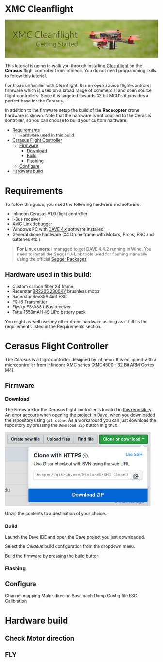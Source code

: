 # XMC Cleanflight

![Banner image](/img/banner.jpg)

This tutorial is going to walk you through installing [Cleanflight](http://cleanflight.com/) on the **Cerasus** flight controller from Infineon. You do not need programming skills to follow this tutorial.

For those unfamiliar with Cleanflight. It is an open source flight-controller firmware which is used on a broad range of commercial and open source flight-controllers. Since it is targeted towards 32 bit MCU's it provides a perfect base for the Cerasus. 

In addition to the firmware setup the build of the **Racecopter** drone hardware is shown. Note that the hardware is not coupled to the Cerasus sontroller, so you can choose to build your custom hardware.

* [Requirements](#requirements)
    * [Hardware used in this build](#used-in-this-build)
* [Cerasus Flight Controller](#cerasus-flight-controller)
    * [Firmware](#used-in-this-build)
        * [Download](#download)
        * [Build](#build)
        * [Flashing](#flashing)
    * [Configure](#configure)
* [Hardware build](#hardware-build)

<a name="requirements"></a>
# Requirements
To follow this guide, you need the following hardware and software:
* Infineon Cerasus V1.0 flight controller
* i-Bus receiver
* [XMC Link debugger](https://www.infineon.com/cms/en/product/evaluation-boards/kit_xmc_link_segger_v1/)
* Windows PC with [DAVE 4.x](https://infineoncommunity.com/dave-download_ID645) software installed
* General drone hardware (X4 Drone frame with Motors, Props, ESC and batteries etc.)

> **For Linux users:** I managed to get DAVE 4.4.2 running in Wine. You need to install the Segger J-Link tools used for flashing manually using the official [Segger Packages](https://www.segger.com/downloads/jlink/#J-LinkSoftwareAndDocumentationPack)

<a name="used-in-this-build"></a>
## Hardware used in this build:
* Custom carbon fiber X4 frame
* Racerstar [BR2205 2300KV](http://www.racerstar.com/Racerstar-Racing-Edition-2205-BR2205-2300KV-2-4S-Brushless-Motor-Red-CW-or-CCW-for-220-250-RC-Drone-FPV-Racing-p-33.html) brushless motor
* Racerstar Rev35A 4in1 ESC
* FS-i6 Transmitter
* Flysky FS-A8S i-Bus receiver
* Tattu 1550mAH 4S LiPo battery pack

You might as well use any other drone hardware as long as it fulfills the requirements listed in the Requirements section.

<a name="cerasus-flight-controller"></a>
# Cerasus Flight Controller

The *Cerasus* is a flight controller designed by Infineon. It is equipped with a microcontroller from Infineons XMC series (XMC4500 - 32 Bit ARM Cortex M4).

<a name="firmware"></a>
## Firmware

<a name="download"></a>
### Download
The Firmware for the Cerasus flight controller is located in [this repository](https://github.com/WielandD/XMC_Cleanflight).
An error accours when opening the project in Dave, when you downloaded the repository using `git clone`. As a workaround you can just download the repository by pressing the `Download Zip` button in github.

<img src="/img/zip.png" width="480">

Unzip the contents to a destination of your choice..

<a name="build"></a>
### Build
Launch the Dave IDE and open the Dave project you just downloaded.

Select the *Cerasus* build configuration from the dropdown menu.

Build the firmware by pressing the build button

<a name="flashing"></a>
### Flashing


<a name="configure"></a>
## Configure
Channel mapping
Motor direcion
Save nach Dump
Config file
ESC Calibration

<a name="hardware-build"></a>
# Hardware build

## Check Motor direction

## FLY
